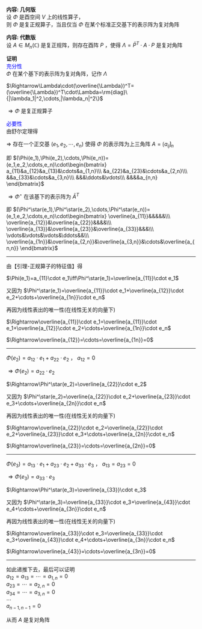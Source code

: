 **内容: 几何版**  
设 $\Phi$ 是酉空间 $V$ 上的线性算子，  
则 $\Phi$ 是复正规算子，当且仅当 $\Phi$ 在某个标准正交基下的表示阵为复对角阵  
  
**内容: 代数版**  
设 $A\in M_n(\mathbb{C})$ 是复正规阵，则存在酉阵 $P$ ，使得 $\Lambda=\bar P^T\cdot A\cdot P$ 是复对角阵  
  
**证明**  
<font color=blue>充分性</font>  
 $\Phi$ 在某个基下的表示阵为复对角阵，记作 $\Lambda$  
  
 $\Rightarrow\Lambda\cdot(\overline{\Lambda})^T=(\overline{\Lambda})^T\cdot\Lambda=\rm{diag}\{|\lambda_1|^2,\cdots,|\lambda_n|^2\}$  
  
 $\Rightarrow\Phi$ 是复正规算子  
  
<font color=blue>必要性</font>  
由舒尔定理得  
  
 $\Rightarrow$ 存在一个正交基 $(e_1,e_2,\cdots,e_n)$ 使得 $\Phi$ 的表示阵为上三角阵 $A=\lgroup a_{ij}\rgroup_{n}$  
  
即 $(\Phi(e_1),\Phi(e_2),\cdots,\Phi(e_n))=(e_1,e_2,\cdots,e_n)\cdot\begin{bmatrix}  
a_{11}&a_{12}&a_{13}&\cdots&a_{1,n}\\\ &a_{22}&a_{23}&\cdots&a_{2,n}\\\ &&a_{33}&\cdots&a_{3,n}\\\ &&&\ddots&\vdots\\\ &&&&a_{n,n}  
\end{bmatrix}$  
  
 $\Rightarrow\Phi^\star$ 在该基下的表示阵为 $\bar A^T$  
  
即 $(\Phi^\star(e_1),\Phi^\star(e_2),\cdots,\Phi^\star(e_n))=(e_1,e_2,\cdots,e_n)\cdot\begin{bmatrix}  
\overline{a_{11}}&&&&&\\\ \overline{a_{12}}&\overline{a_{22}}&&&&\\\ \overline{a_{13}}&\overline{a_{23}}&\overline{a_{33}}&&&\\\ \vdots&\vdots&\vdots&\ddots&&\\\ \overline{a_{1n}}&\overline{a_{2,n}}&\overline{a_{3,n}}&\cdots&\overline{a_{n,n}}  
\end{bmatrix}$  
  
---  
  
由【引理-正规算子的特征值】得  
  
 $\Phi(e_1)=a_{11}\cdot e_1\iff\Phi^\star(e_1)=\overline{a_{11}}\cdot e_1$  
  
又因为 $\Phi^\star(e_1)=\overline{a_{11}}\cdot e_1+\overline{a_{12}}\cdot e_2+\cdots+\overline{a_{1n}}\cdot e_n$  
  
再因为线性表出的唯一性(在线性无关的向量下)  
  
 $\Rightarrow\overline{a_{11}}\cdot e_1=\overline{a_{11}}\cdot e_1+\overline{a_{12}}\cdot e_2+\cdots+\overline{a_{1n}}\cdot e_n$  
  
 $\Rightarrow\overline{a_{12}}=\cdots=\overline{a_{1n}}=0$  
  
---  
  
 $\Phi(e_2)=a_{12}\cdot e_1+a_{22}\cdot e_2$ ， $a_{12}=0$  
  
 $\Rightarrow\Phi(e_2)=a_{22}\cdot e_2$  
  
 $\Rightarrow\Phi^\star(e_2)=\overline{a_{22}}\cdot e_2$  
  
又因为 $\Phi^\star(e_2)=\overline{a_{22}}\cdot e_2+\overline{a_{23}}\cdot e_3+\cdots+\overline{a_{2n}}\cdot e_n$  
  
再因为线性表出的唯一性(在线性无关的向量下)  
  
 $\Rightarrow\overline{a_{22}}\cdot e_2=\overline{a_{22}}\cdot e_2+\overline{a_{23}}\cdot e_3+\cdots+\overline{a_{2n}}\cdot e_n$  
  
 $\Rightarrow\overline{a_{23}}=\cdots=\overline{a_{2n}}=0$  
  
---  
  
 $\Phi(e_3)=a_{13}\cdot e_1+a_{23}\cdot e_2+a_{33}\cdot e_3$ ， $a_{13}=a_{23}=0$  
  
 $\Rightarrow\Phi(e_3)=a_{33}\cdot e_3$  
  
 $\Rightarrow\Phi^\star(e_3)=\overline{a_{33}}\cdot e_3$  
  
又因为 $\Phi^\star(e_3)=\overline{a_{33}}\cdot e_3+\overline{a_{43}}\cdot e_4+\cdots+\overline{a_{3n}}\cdot e_n$  
  
再因为线性表出的唯一性(在线性无关的向量下)  
  
 $\Rightarrow\overline{a_{33}}\cdot e_3=\overline{a_{33}}\cdot e_3+\overline{a_{43}}\cdot e_4+\cdots+\overline{a_{3n}}\cdot e_n$  
  
 $\Rightarrow\overline{a_{43}}=\cdots=\overline{a_{3n}}=0$  
  
---  
  
如此递推下去，最后可以证明  
 $a_{12}=a_{13}=\cdots=a_{1,n}=0$  
 $a_{23}=\cdots=a_{2,n}=0$  
 $a_{34}=\cdots=a_{3,n}=0$  
 $\cdots$  
 $a_{n-1,n-1}=0$  
  
从而 $A$ 是复对角阵  
